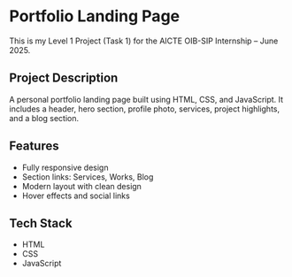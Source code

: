 # Portfolio Landing Page

This is my Level 1 Project (Task 1) for the AICTE OIB-SIP Internship – June 2025.

## Project Description
A personal portfolio landing page built using HTML, CSS, and JavaScript. It includes a header, hero section, profile photo, services, project highlights, and a blog section.

##  Features
- Fully responsive design
- Section links: Services, Works, Blog
- Modern layout with clean design
- Hover effects and social links

## Tech Stack
- HTML
- CSS
- JavaScript

